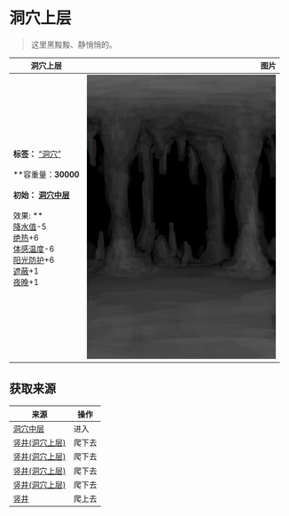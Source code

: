 # 洞穴上层  
> 这里黑黢黢、静悄悄的。  
  
  洞穴上层  |   图片   
 ----  |  ----:   
 **标签：**	[“洞穴”](tag_Cave.md)<br><br>**容重量：**30000<br><br>**初始：**	[洞穴中层](MidChamber.md)<br><br>** 效果: **<br>[降水值](RainValue.md)-5<br>[绝热](InsulationHeat.md)+6<br>[体感温度](TemperaturePerceived.md)-6<br>[阳光防护](SunProtection.md)+6<br>[遮蔽](Sheltered.md)+1<br>[夜晚](IsNight.md)+1  |  ![](Sprite/CaveChamber.png)   
  
## 获取来源  
来源  |  操作  
----  |  ----  
[洞穴中层](DarkChamberCaveExit.md)  |  进入  
[竖井(洞穴上层)](ShaftHighChamberToMidChamber.md)  |  爬下去  
[竖井(洞穴上层)](ShaftHighChamberToMidChamber.md)  |  爬下去  
[竖井(洞穴上层)](ShaftHighChamberToMidChamber.md)  |  爬下去  
[竖井(洞穴上层)](ShaftHighChamberToMidChamber.md)  |  爬下去  
[竖井](ShaftLowChamberToMidChamber.md)  |  爬上去  
